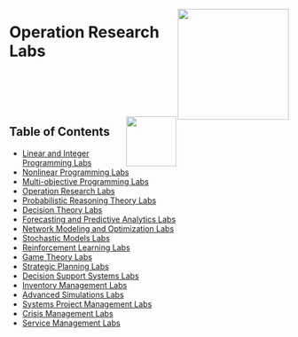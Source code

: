 <img align="right" width="200" src="https://github.com/cs-MohamedAyman/cs-MohamedAyman/blob/main/repos-logos/practice-labs.jpg"></img>

# Operation Research Labs

<br><br><br><br>

<img align="right" width="90" src="https://github.com/cs-MohamedAyman/cs-MohamedAyman/blob/main/repos-logos/agenda.jpg">

## Table of Contents
  * [Linear and Integer Programming Labs](#Linear-and-Integer-Programming-Labs)
  * [Nonlinear Programming Labs](#Nonlinear-Programming-Labs)
  * [Multi-objective Programming Labs](#Nonlinear-Programming-Labs)
  * [Operation Research Labs](#Operation-Research-Labs)
  * [Probabilistic Reasoning Theory Labs](#Decision-Theory-Labs)
  * [Decision Theory Labs](#Decision-Theory-Labs)
  * [Forecasting and Predictive Analytics Labs](#Forecasting-and-Predictive-Analytics-Labs)
  * [Network Modeling and Optimization Labs](#Network-Modeling-and-Optimization-Labs)
  * [Stochastic Models Labs](#Stochastic-Models-Labs)
  * [Reinforcement Learning Labs](#Reinforcement-Learning-Labs)
  * [Game Theory Labs](#Game-Theory-Labs)
  * [Strategic Planning Labs](#Game-Theory-Labs)
  * [Decision Support Systems Labs](#Game-Theory-Labs)
  * [Inventory Management Labs](#Game-Theory-Labs)
  * [Advanced Simulations Labs](#Game-Theory-Labs)
  * [Systems Project Management Labs](#Project-Management-Labs)
  * [Crisis Management Labs](#Crisis-Management-Labs)
  * [Service Management Labs](#Service-Management-Labs)

<br><br>
